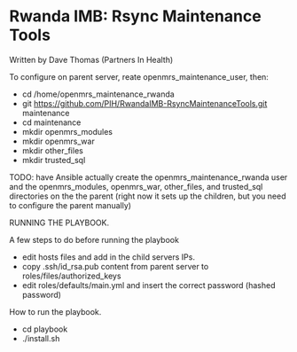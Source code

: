 # Rwanda IMB:  Rsync Maintenance Tools

Written by Dave Thomas (Partners In Health)

To configure on parent server, reate openmrs_maintenance_user, then:

* cd /home/openmrs_maintenance_rwanda
* git https://github.com/PIH/RwandaIMB-RsyncMaintenanceTools.git maintenance
* cd maintenance
* mkdir openmrs_modules
* mkdir openmrs_war
* mkdir other_files
* mkdir trusted_sql

TODO: have Ansible actually create the openmrs_maintenance_rwanda user and the openmrs_modules, openmrs_war, other_files, and trusted_sql directories on the the parent (right now it sets up the children, but you need to configure the parent manually)

RUNNING THE PLAYBOOK.

A few steps to do before running the playbook
* edit hosts files and add in the child servers IPs.
* copy .ssh/id_rsa.pub content from parent server to roles/files/authorized_keys
* edit roles/defaults/main.yml and insert the correct password (hashed password)

How to run the playbook.
* cd playbook
* ./install.sh
